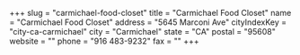 +++
slug = "carmichael-food-closet"
title = "Carmichael Food Closet"
name = "Carmichael Food Closet"
address = "5645 Marconi Ave"
cityIndexKey = "city-ca-carmichael"
city = "Carmichael"
state = "CA"
postal = "95608"
website = ""
phone = "916 483-9232"
fax = ""
+++
